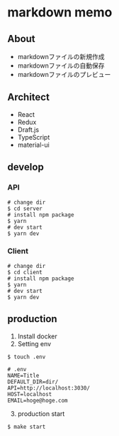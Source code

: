 # markdown memo
## About
 - markdownファイルの新規作成
 - markdownファイルの自動保存
 - markdownファイルのプレビュー

## Architect
- React
- Redux
- Draft.js
- TypeScript
- material-ui

## develop
### API
```
# change dir
$ cd server
# install npm package
$ yarn
# dev start
$ yarn dev 
```
### Client
```
# change dir
$ cd client
# install npm package
$ yarn
# dev start
$ yarn dev 
```
## production
1. Install docker
2. Setting env
```
$ touch .env
```
```.env
# .env
NAME=Title
DEFAULT_DIR=dir/
API=http://localhost:3030/
HOST=localhost
EMAIL=hoge@hoge.com
```
3. production start
```
$ make start
```
